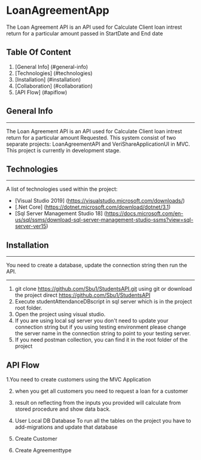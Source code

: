 # LoanAgreementApp


The Loan Agreement API is an API used for Calculate Client loan intrest return for a particular amount passed in StartDate and End date   

## Table Of Content
1. [General Info] (#general-info)
2. [Technologies] (#technologies)
3. [Installation] (#installation)
4. [Collaboration] (#collaboration)
5. [API Flow] (#apiflow)

## General Info
***
The Loan Agreement API is an API used for Calculate Client loan intrest return for a particular amount Requested. This system consist of two separate projects: LoanAgreementAPI and VeriShareApplicationUI in MVC.
This project is currently in development stage.

## Technologies
***
A list of technologies used within the project:
* [Visual Studio 2019] (https://visualstudio.microsoft.com/downloads/)
* [.Net Core] (https://dotnet.microsoft.com/download/dotnet/3.1)
* [Sql Server Management Studio 18] (https://docs.microsoft.com/en-us/sql/ssms/download-sql-server-management-studio-ssms?view=sql-server-ver15)



## Installation
***
You need to create a database, update the connection string then run the API.
***
1. git clone https://github.com/Sbu1/StudentsAPI.git using git or download the project direct https://github.com/Sbu1/StudentsAPI
2. Execute studentAttendanceDBscript in sql server which is in the project root folder.
3. Open the project using visual studio.
4. If you are using local sql server you don't need to update your connection string but if you using testing environment please change the server name in the connection string to point to your testing server.
6. If you need postman collection, you can find it in the root folder of the project




## API Flow
1.You need to create customers using the MVC Application

2. when you get all customers you need to request a loan for a customer 

3. result on reflecting from the inputs you provided will calculate from stored procedure and show data back.


7. User Local DB Database To run all the tables on the  project you have to add-migrations and update that database 

8. Create Customer
9. Create Agreementtype 